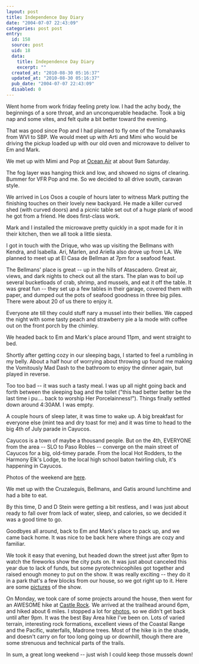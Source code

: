 ```yaml
---
layout: post
title: Independence Day Diary
date: "2004-07-07 22:43:09"
categories: post post
entry:
  id: 158
  source: post
  uid: 18
  data:
    title: Independence Day Diary
    excerpt: ""
  created_at: "2010-08-30 05:16:37"
  updated_at: "2010-08-30 05:16:37"
  pub_date: "2004-07-07 22:43:09"
  disabled: 0
---
```


Went home from work friday feeling prety low. I had the achy
body, the beginnings of a sore throat, and an unconquerable
headache. Took a big nap and some vites, and felt quite a bit
better toward the evening.

That was good since Pop and I had planned to fly one of the
Tomahawks from WVI to SBP. We would meet up with Arti and Mimi
who would be driving the pickup loaded up with our old oven and
microwave to deliver to Em and Mark.

We met up with Mimi and Pop at <a
href=http://www.oceanairflightservices.com>Ocean Air</a> at about
9am Saturday.

The fog layer was hanging thick and low, and showed no signs of
clearing. Bummer for VFR Pop and me. So we decided to all drive
south, caravan style.

We arrived in Los Osos a couple of hours later to witness Mark
putting the finishing touches on their lovely new backyard. He
made a killer curved shed (with curved doors) and a picnic table
set out of a huge plank of wood he got from a friend. He does
first-class work.

Mark and I installed the microwave pretty quickly in a spot made
for it in their kitchen, then we all took a little siesta.

I got in touch with the Drique, who was up visiting the Bellmans
with Kendra, and Isabella. Ari, Marlen, and Ariella also drove up
from LA. We planned to meet up at El Casa de Bellman at 7pm for a
seafood feast.

The Bellmans' place is great -- up in the hills of Atascadero.
Great air, views, and dark nights to check out all the stars.
The plan was to boil up several bucketloads of crab, shrimp, and
mussels, and eat it off the table. It was great fun -- they set
up a few tables in their garage, covered them with paper, and
dumped out the pots of seafood goodness in three big piles. There
were about 20 of us there to enjoy it.

Everyone ate till they could stuff nary a mussel into their
bellies. We capped the night with some tasty peach and strawberry
pie a la mode with coffee out on the front porch by the chimley.

We headed back to Em and Mark's place around 11pm, and went
straight to bed.

Shortly after getting cozy in our sleeping bags, I started to feel
a rumbling in my belly. About a half hour of worrying about
throwing up found me making the Vomitously Mad Dash to the
bathroom to enjoy the dinner again, but played in reverse.

Too too bad -- it was such a tasty meal. I was up all night going
back and forth between the sleeping bag and the toilet ("this
had better better be the last time i pu.... back to worship Her
Porcelainness!"). Things finally settled down around 4:30AM. I
was empty.

A couple hours of sleep later, it was time to wake up. A big
breakfast for everyone else (mint tea and dry toast for me) and it
was time to head to the big 4th of July parade in Cayucos.

Cayucos is a town of maybe a thousand people. But on the 4th,
EVERYONE from the area -- SLO to Paso Robles -- converge on the
main street of Cayucos for a big, old-timey parade. From the
local Hot Rodders, to the Harmony Elk's Lodge, to the local high
school baton twirling club, it's happening in Cayucos.

Photos of the weekend are <a
href=http://nobot.2y.net/pictures/july_4_2004-los_osos/>here</a>.

We met up with the Cruzaleguis, Bellmans, and Gatis around
lunchtime and had a bite to eat.

By this time, D and D Stein were getting a bit restless, and I was
just about ready to fall over from lack of water, sleep, and
calories, so we decided it was a good time to go.

Goodbyes all around, back to Em and Mark's place to pack up, and
we came back home. It was nice to be back here where things are
cozy and familiar.

We took it easy that evening, but headed down the street just
after 9pm to watch the fireworks show the city puts on. It was
just about canceled this year due to lack of funds, but some
pyrotechnicophiles got together and raised enough money to put on
the show. It was really exciting -- they do it in a park that's a
few blocks from our house, so we got right up to it. Here are
some <a
href=http://nobot.2y.net/pictures/july_4_2004-fireworks/>pictures</a>
of the show.

On Monday, we took care of some projects around the house, then
went for an AWESOME hike at <a
href=http://www.bahiker.com/southbayhikes/castlerock.html>Castle
Rock</a>. We arrived at the trailhead around 6pm, and hiked about
6 miles. I stopped a lot for <a
href=http://nobot.2y.net/pictures/july_5_2004-castle_rock/>photos</a>, so we didn't get back until
after 9pm. It was the best Bay Area hike I've been on. Lots of
varied terrain, interesting rock formations, excellent views of
the Coastal Range and the Pacific, waterfalls, Madrone trees.
Most of the hike is in the shade, and doesn't carry on for too
long going up or downhill, though there are some strenuous and
technical parts of the trails.

In sum, a great long weekend -- just wish I could keep those mussels down!
